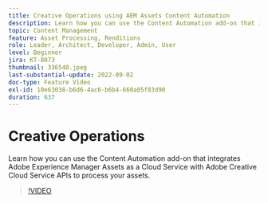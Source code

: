 ```yaml
---
title: Creative Operations using AEM Assets Content Automation
description: Learn how you can use the Content Automation add-on that integrates Adobe Experience Manager Assets as a Cloud Service with Adobe Creative Cloud Service APIs to process your assets.
topic: Content Management
feature: Asset Processing, Renditions
role: Leader, Architect, Developer, Admin, User
level: Beginner
jira: KT-8073
thumbnail: 336540.jpeg
last-substantial-update: 2022-09-02
doc-type: Feature Video
exl-id: 10e63038-b6d6-4ac6-b6b4-660a05f83d90
duration: 637
---
```

# Creative Operations

Learn how you can use the Content Automation add-on that integrates Adobe Experience Manager Assets as a Cloud Service with Adobe Creative Cloud Service APIs to process your assets. 

>[!VIDEO](https://video.tv.adobe.com/v/336540?quality=12&learn=on)
